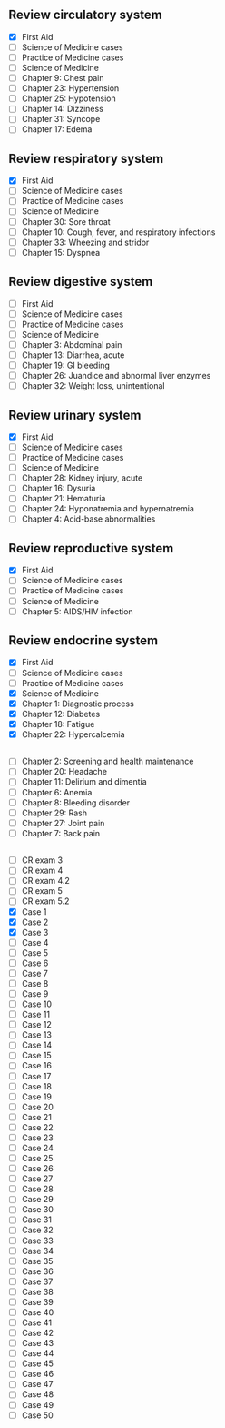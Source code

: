 ## Review circulatory system

- [x] First Aid
- [ ] Science of Medicine cases
- [ ] Practice of Medicine cases
- [ ] Science of Medicine
- [ ] Chapter 9: Chest pain
- [ ] Chapter 23: Hypertension
- [ ] Chapter 25: Hypotension
- [ ] Chapter 14: Dizziness
- [ ] Chapter 31: Syncope
- [ ] Chapter 17: Edema

## Review respiratory system

- [x] First Aid
- [ ] Science of Medicine cases
- [ ] Practice of Medicine cases
- [ ] Science of Medicine
- [ ] Chapter 30: Sore throat
- [ ] Chapter 10: Cough, fever, and respiratory infections
- [ ] Chapter 33: Wheezing and stridor
- [ ] Chapter 15: Dyspnea

## Review digestive system

- [ ] First Aid
- [ ] Science of Medicine cases
- [ ] Practice of Medicine cases
- [ ] Science of Medicine
- [ ] Chapter 3: Abdominal pain
- [ ] Chapter 13: Diarrhea, acute
- [ ] Chapter 19: GI bleeding
- [ ] Chapter 26: Juandice and abnormal liver enzymes
- [ ] Chapter 32: Weight loss, unintentional

## Review urinary system

- [x] First Aid
- [ ] Science of Medicine cases
- [ ] Practice of Medicine cases
- [ ] Science of Medicine
- [ ] Chapter 28: Kidney injury, acute
- [ ] Chapter 16: Dysuria
- [ ] Chapter 21: Hematuria
- [ ] Chapter 24: Hyponatremia and hypernatremia
- [ ] Chapter 4: Acid-base abnormalities

## Review reproductive system

- [x] First Aid
- [ ] Science of Medicine cases
- [ ] Practice of Medicine cases
- [ ] Science of Medicine
- [ ] Chapter 5: AIDS/HIV infection

## Review endocrine system

- [x] First Aid
- [ ] Science of Medicine cases
- [ ] Practice of Medicine cases
- [x] Science of Medicine
- [x] Chapter 1: Diagnostic process
- [x] Chapter 12: Diabetes
- [x] Chapter 18: Fatigue
- [x] Chapter 22: Hypercalcemia

##

- [ ] Chapter 2: Screening and health maintenance
- [ ] Chapter 20: Headache
- [ ] Chapter 11: Delirium and dimentia
- [ ] Chapter 6: Anemia
- [ ] Chapter 8: Bleeding disorder
- [ ] Chapter 29: Rash
- [ ] Chapter 27: Joint pain
- [ ] Chapter 7: Back pain

##

- [ ] CR exam 3
- [ ] CR exam 4
- [ ] CR exam 4.2
- [ ] CR exam 5
- [ ] CR exam 5.2
- [x] Case 1
- [x] Case 2
- [x] Case 3
- [ ] Case 4
- [ ] Case 5
- [ ] Case 6
- [ ] Case 7
- [ ] Case 8
- [ ] Case 9
- [ ] Case 10
- [ ] Case 11
- [ ] Case 12
- [ ] Case 13
- [ ] Case 14
- [ ] Case 15
- [ ] Case 16
- [ ] Case 17
- [ ] Case 18
- [ ] Case 19
- [ ] Case 20
- [ ] Case 21
- [ ] Case 22
- [ ] Case 23
- [ ] Case 24
- [ ] Case 25
- [ ] Case 26
- [ ] Case 27
- [ ] Case 28
- [ ] Case 29
- [ ] Case 30
- [ ] Case 31
- [ ] Case 32
- [ ] Case 33
- [ ] Case 34
- [ ] Case 35
- [ ] Case 36
- [ ] Case 37
- [ ] Case 38
- [ ] Case 39
- [ ] Case 40
- [ ] Case 41
- [ ] Case 42
- [ ] Case 43
- [ ] Case 44
- [ ] Case 45
- [ ] Case 46
- [ ] Case 47
- [ ] Case 48
- [ ] Case 49
- [ ] Case 50
